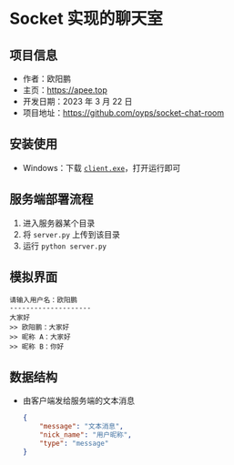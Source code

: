 # Socket 实现的聊天室

## 项目信息

- 作者：欧阳鹏
- 主页：https://apee.top
- 开发日期：2023 年 3 月 22 日
- 项目地址：https://github.com/oyps/socket-chat-room

## 安装使用

- Windows：下载 [`client.exe`](https://github.com/oyps/socket-chat-room/raw/master/dist/client.exe)，打开运行即可

## 服务端部署流程

1. 进入服务器某个目录
2. 将 `server.py` 上传到该目录
3. 运行 `python server.py`

## 模拟界面

```
请输入用户名：欧阳鹏
--------------------
大家好
>> 欧阳鹏：大家好
>> 昵称 A：大家好
>> 昵称 B：你好
```

## 数据结构

- 由客户端发给服务端的文本消息
    ```json
    {
        "message": "文本消息",
        "nick_name": "用户昵称",
        "type": "message"
    }
    ```